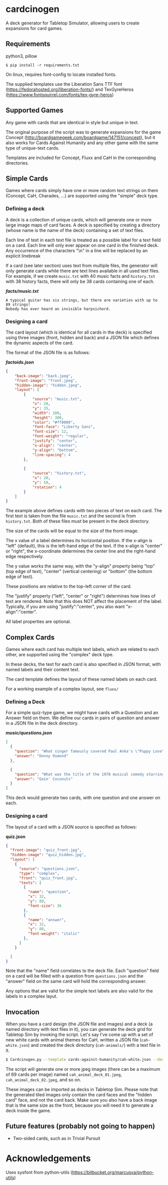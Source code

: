 # cardcinogen
A deck generator for Tabletop Simulator, allowing users to create expansions
for card games.

## Requirements
python3, pillow

```
$ pip install -r requirements.txt
```

On linux, requires font-config to locate installed fonts.

The supplied templates use the Liberation Sans TTF font (https://fedorahosted.org/liberation-fonts/) and TexGyreHeros (https://www.fontsquirrel.com/fonts/tex-gyre-heros)

## Supported Games
Any game with cards that are identical in style but unique in text.

The original purpose of the script was to generate expansions for the game
Concept (http://boardgamegeek.com/boardgame/147151/concept), but it also works
for Cards Against Humanity and any other game with the same type of unique-text
cards.

Templates are included for Concept, Fluxx and CaH in the corresponding directories.

## Simple Cards
Games where cards simply have one or more random text strings on them (Concept, CaH, Charades, ...)
are supported using the "simple" deck type.

### Defining a deck
A deck is a collection of unique cards, which will generate one or more large
image maps of card faces.  A deck is specified by creating a directory (whose
name is the name of the deck) containing a set of text files.

Each line of text in each text file is treated as a possible label for a text
field on a card. Each line will only ever appear on one card in the finished
deck. Any occurrence of the characters "\n" in a line will be replaced by an
explicit linebreak

If a card (see later section) uses text from multiple files, the generator will
only generate cards while there are text lines available in all used text
files. For example, if we create `music.txt` with 40 music facts and
`history.txt` with 38 history facts, there will only be 38 cards containing one
of each.

***facts/music.txt***
```
A typical guitar has six strings, but there are varieties with up to 89 strings!
Nobody has ever heard an invisible harpsichord.
```

### Designing a card
The card layout (which is identical for all cards in the deck) is specified
using three images (front, hidden and back) and a JSON file which defines the
dynamic aspects of the card.

The format of the JSON file is as follows:

***factoids.json***
```json
{
    "back-image": "back.jpeg",
    "front-image": "front.jpeg",
    "hidden-image": "hidden.jpeg",
    "layout": [
        {
            "source": "music.txt",
            "x": 20,
            "y": 35,
            "width": 180,
            "height": 300,
            "color": "#ff0000",
            "font-face": "Liberty Sans",
            "font-size": 12,
            "font-weight": "regular",
            "justify": "center",
            "x-align": "center",
            "y-align": "bottom",
            "line-spacing": 4
        },
        
        {
            "source": "history.txt",
            "x": 20,
            "y": 50,
            "rotation": 4
        }
    ]
}
```

The example above defines cards with two pieces of text on each card.
The first text is taken from the file `music.txt` and the second is from `history.txt`.
Both of these files must be present in the deck directory.

The size of the cards will be equal to the size of the front-image.

The x value of a label determines its horizontal position. If the x-align is
"left" (default), this is the left-hand edge of the text. If the x-align is "center"
 or "right", the x-coordinate determines the center line and the right-hand edge respectively.

The y value works the same way, with the "y-align" property being "top" (top edge of text), "center"
(vertical centering) or "bottom" (the bottom edge of text).

These positions are relative to the top-left corner of the card.

The "justify" property ("left", "center" or "right") determines how lines of text are
rendered. Note that this does NOT affect the placement of the label. Typically, if you
are using "justify":"center", you also want "x-align":"center".

All label properties are optional.

## Complex Cards
Games where each card has multiple text labels, which are related to each other, are supported
using the "complex" deck type.

In these decks, the text for each card is also specified in JSON format, with named labels and
their content text.

The card template defines the layout of these named labels on each card.

For a working example of a complex layout, see ```fluxx/```

### Defining a Deck
For a simple quiz-type game, we might have cards with a Question and an Answer field on them.
We define our cards in pairs of question and answer in a JSON file in the deck directory.

***music/questions.json***
```json
[
  {
    "question": "What singer famously covered Paul Anka's \"Puppy Love\" in 1972?",
    "answer": "Donny Osmond"
  },

  {
    "question": "What was the title of the 1978 musical comedy starring Donny and Marie Osmond?",
    "answer": "Goin' Coconuts"
  }
]

```

This deck would generate two cards, with one question and one answer on each.

### Designing a card

The layout of a card with a JSON source is specified as follows:

**quiz.json**
```json
{
  "front-image": "quiz_front.jpg",
  "hidden-image": "quiz_hidden.jpg",
  "layout": [
    {
      "source": "questions.json",
      "type": "complex",
      "front": "quiz_front.jpg",
      "texts": [
        {
          "name": "question",
          "x": 32,
          "y": 80,
          "font-size": 36
        },
        {
          "name": "answer",
          "x": 32,
          "y": 80,
          "font-weight": "italic"
        },
      ]
    }

  ]
}
```

Note that the "name" field correlates to the deck file. Each "question" field
on a card will be filled with a question from ```questions.json``` and the
"answer" field on the same card will hold the corresponding answer.

Any options that are valid for the simple text labels are also valid for the
labels in a complex layut.


## Invocation
When you have a card design (the JSON file and images) and a deck (a named
directory with text files in it), you can generate the deck grid for Tabletop
Sim by invoking the script.  Let's say I've come up with a set of new white
cards with animal themes for CaH, written a JSON file (`cah-white.json`) and
created the deck directory (`cah-animals/`) with a text file in it.

```bash
$ Cardcinogen.py --template cards-against-humanity/cah-white.json --deck cards-against-humanity/animals --output-prefix cah_animal_deck_
```

The script will generate one or more jpeg images (there can be a maximum of 69
cards per image) named `cah_animal_deck_01.jpeg`, `cah_animal_deck_02.jpeg`, and
so on.

These images can be imported as decks in Tabletop Sim.  Please note that the
generated tiled images only contain the card faces and the "hidden card" face,
and not the card back. Make sure you also have a back image that is the same
size as the front, because you will need it to generate a deck inside the game.



## Future features (probably not going to happen)
* Two-sided cards, such as in Trivial Pursuit



# Acknowledgements
Uses sysfont from python-utils (https://bitbucket.org/marcusva/python-utils)

